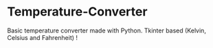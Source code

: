# Temperature-Converter
Basic temperature converter made with Python. Tkinter based (Kelvin, Celsius and Fahrenheit)
!
